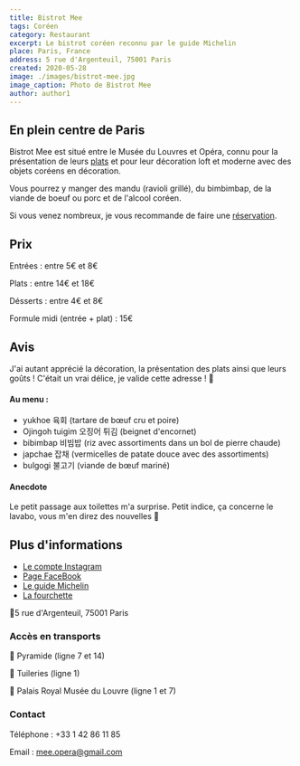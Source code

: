 ```yaml
---
title: Bistrot Mee
tags: Coréen
category: Restaurant
excerpt: Le bistrot coréen reconnu par le guide Michelin
place: Paris, France
address: 5 rue d'Argenteuil, 75001 Paris
created: 2020-05-28
image: ./images/bistrot-mee.jpg
image_caption: Photo de Bistrot Mee
author: author1
---
```


## En plein centre de Paris

Bistrot Mee est situé entre le Musée du Louvres et Opéra, connu pour la présentation de leurs [plats](https://www.instagram.com/bistrot_mee/tagged/) et pour leur décoration loft et moderne avec des objets coréens en décoration.

Vous pourrez y manger des mandu (ravioli grillé), du bimbimbap, de la viande de boeuf ou porc et de l'alcool coréen.

Si vous venez nombreux, je vous recommande de faire une [réservation](https://www.lafourchette.com/restaurant/bistrot-mee-r63282).

## Prix

Entrées : entre 5€ et 8€

Plats : entre 14€ et 18€

Désserts : entre 4€ et 8€

Formule midi (entrée + plat) : 15€

## Avis

J'ai autant apprécié la décoration, la présentation des plats ainsi que leurs goûts ! C'était un vrai délice, je valide cette adresse ! 🤤

#### Au menu :

- yukhoe 육회 (tartare de bœuf cru et poire)
- Ojingoh tuigim 오징어 튀김 (beignet d'encornet)
- bibimbap 비빔밥 (riz avec assortiments dans un bol de pierre chaude)
- japchae 잡채 (vermicelles de patate douce avec des assortiments)
- bulgogi 불고기 (viande de bœuf mariné)

#### Anecdote

Le petit passage aux toilettes m'a surprise. Petit indice, ça concerne le lavabo, vous m'en direz des nouvelles 🙈

## Plus d'informations

- [Le compte Instagram](https://www.instagram.com/bistrot_mee/)
- [Page FaceBook](https://www.facebook.com/bistrotmee/)
- [Le guide Michelin](https://guide.michelin.com/fr/fr/ile-de-france/paris/restaurant/mee483240)
- [La fourchette](https://www.lafourchette.com/restaurant/bistrot-mee-r63282)

📍5 rue d'Argenteuil, 75001 Paris

### Accès en transports

🚉 Pyramide (ligne 7 et 14)

🚉 Tuileries (ligne 1)

🚉 Palais Royal Musée du Louvre (ligne 1 et 7)

### Contact

Téléphone : +33 1 42 86 11 85

Email : mee.opera@gmail.com
